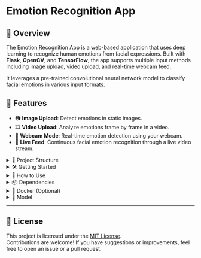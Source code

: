 
# Emotion Recognition App

## 🚀 Overview
The Emotion Recognition App is a web-based application that uses deep learning to recognize human emotions from facial expressions. Built with **Flask**, **OpenCV**, and **TensorFlow**, the app supports multiple input methods including image upload, video upload, and real-time webcam feed.

It leverages a pre-trained convolutional neural network model to classify facial emotions in various input formats.

## 🎯 Features
- 📷 **Image Upload**: Detect emotions in static images.
- 🎞️ **Video Upload**: Analyze emotions frame by frame in a video.
- 🎥 **Webcam Mode**: Real-time emotion detection using your webcam.
- 🔴 **Live Feed**: Continuous facial emotion recognition through a live video stream.

<details>
<summary>📁 Project Structure</summary>

```
Emotion-Detection-App/
│
├── app.py                     # Main Flask application
├── Dockerfile                 # Docker configuration file
├── Main.py                    # Model training script
├── README.md                  # Project documentation
├── requirements.txt           # Python dependencies
│
├── app/                       # Flask app directory
│   ├── static/                # Static files (CSS, JS)
│   │   └── css/ 
│   │       └── styles.css     # General styles
│   │
│   └── js/ 
│       └── script.js          # JavaScript for interactivity
│   │
│   └── templates/             # HTML templates for the app
│       ├── 404.html           # Custom 404 page
│       ├── index.html         # Homepage template
│       ├── livefeed.html      # Live feed page
│       ├── sidebar.html       # Sidebar template
│       ├── upload_image.html  # Image upload page
│       ├── upload_video.html  # Video upload page
│       └── use_webcam.html    # Webcam usage page
│
├── data/                      # Data directory (not included)
│   └── fer2013.csv            # FER-2013 emotion dataset
│
├── models/                    # Machine learning models and configuration (not included)
│   ├── haarcascade_frontalface_default.xml  # Haar cascade for face detection
│   ├── model.h5               # Pre-trained model weights
│   └── model.json             # Model architecture
│
└── uploads/                   # Temporary file storage for uploaded files

```

</details>

<details>
<summary>🛠️ Getting Started</summary>

### 1. Clone the Repository
```bash
git clone https://github.com/YESWANTH-S/Emotion_Recognition_App.git 
cd Emotion_Recognition_App
```

### 2. Install Dependencies
```bash
pip install -r requirements.txt
```

### 3. Add the Model Files
Place the following files in the root project directory:
- `model.json`
- `model.h5`

> ⚠️ These files are **not included** in the repository. You must add them manually via running the `Main.py`.

### 4. Run the Application
```bash
python app.py
```

### 5. Open in Browser
Visit: [http://127.0.0.1:5000](http://127.0.0.1:5000)

</details>

<details>
<summary>🧪 How to Use</summary>

| Feature       | URL Path           | Description                              |
|---------------|--------------------|------------------------------------------|
| Upload Image  | `/upload_image`    | Upload an image to detect emotions       |
| Upload Video  | `/upload_video`    | Analyze a video frame-by-frame           |
| Use Webcam    | `/use_webcam`      | Real-time emotion detection via webcam   |
| Live Feed     | `/livefeed`        | Continuous emotion recognition stream    |

</details>

<details>
<summary>📦 Dependencies</summary>

- Flask
- OpenCV
- TensorFlow
- NumPy

</details>

<details>
<summary>🐳 Docker (Optional)</summary>

### Build and Run the App using Docker

```bash
docker build -t emotion-detector .
docker run -p 5000:5000 emotion-detector
```

> Make sure `model.h5` and `model.json` are in the root directory before building the image.

</details>

<details>
<summary>🤖 Model</summary>

The model is trained to detect the following emotions:
- Angry
- Disgust
- Fear
- Happy
- Neutral
- Sad
- Surprise

Note: Model training can be initiated by running the Main.py file.
</details>

---

## 📜 License
This project is licensed under the [MIT License](LICENSE).  
Contributions are welcome! If you have suggestions or improvements, feel free to open an issue or a pull request.

